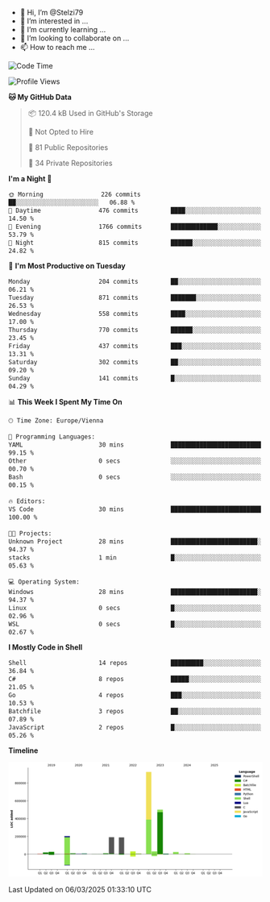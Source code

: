 - 👋 Hi, I’m @Stelzi79
- 👀 I’m interested in ...
- 🌱 I’m currently learning ...
- 💞️ I’m looking to collaborate on ...
- 📫 How to reach me ...

<!--START_SECTION:waka-->
![Code Time](http://img.shields.io/badge/Code%20Time-1%2C118%20hrs%2048%20mins-blue)

![Profile Views](http://img.shields.io/badge/Profile%20Views-0-blue)

**🐱 My GitHub Data** 

> 📦 120.4 kB Used in GitHub's Storage 
 > 
> 🚫 Not Opted to Hire
 > 
> 📜 81 Public Repositories 
 > 
> 🔑 34 Private Repositories 
 > 
**I'm a Night 🦉** 

```text
🌞 Morning                226 commits         ██░░░░░░░░░░░░░░░░░░░░░░░   06.88 % 
🌆 Daytime                476 commits         ████░░░░░░░░░░░░░░░░░░░░░   14.50 % 
🌃 Evening                1766 commits        █████████████░░░░░░░░░░░░   53.79 % 
🌙 Night                  815 commits         ██████░░░░░░░░░░░░░░░░░░░   24.82 % 
```
📅 **I'm Most Productive on Tuesday** 

```text
Monday                   204 commits         ██░░░░░░░░░░░░░░░░░░░░░░░   06.21 % 
Tuesday                  871 commits         ███████░░░░░░░░░░░░░░░░░░   26.53 % 
Wednesday                558 commits         ████░░░░░░░░░░░░░░░░░░░░░   17.00 % 
Thursday                 770 commits         ██████░░░░░░░░░░░░░░░░░░░   23.45 % 
Friday                   437 commits         ███░░░░░░░░░░░░░░░░░░░░░░   13.31 % 
Saturday                 302 commits         ██░░░░░░░░░░░░░░░░░░░░░░░   09.20 % 
Sunday                   141 commits         █░░░░░░░░░░░░░░░░░░░░░░░░   04.29 % 
```


📊 **This Week I Spent My Time On** 

```text
🕑︎ Time Zone: Europe/Vienna

💬 Programming Languages: 
YAML                     30 mins             █████████████████████████   99.15 % 
Other                    0 secs              ░░░░░░░░░░░░░░░░░░░░░░░░░   00.70 % 
Bash                     0 secs              ░░░░░░░░░░░░░░░░░░░░░░░░░   00.15 % 

🔥 Editors: 
VS Code                  30 mins             █████████████████████████   100.00 % 

🐱‍💻 Projects: 
Unknown Project          28 mins             ████████████████████████░   94.37 % 
stacks                   1 min               █░░░░░░░░░░░░░░░░░░░░░░░░   05.63 % 

💻 Operating System: 
Windows                  28 mins             ████████████████████████░   94.37 % 
Linux                    0 secs              █░░░░░░░░░░░░░░░░░░░░░░░░   02.96 % 
WSL                      0 secs              █░░░░░░░░░░░░░░░░░░░░░░░░   02.67 % 
```

**I Mostly Code in Shell** 

```text
Shell                    14 repos            █████████░░░░░░░░░░░░░░░░   36.84 % 
C#                       8 repos             █████░░░░░░░░░░░░░░░░░░░░   21.05 % 
Go                       4 repos             ███░░░░░░░░░░░░░░░░░░░░░░   10.53 % 
Batchfile                3 repos             ██░░░░░░░░░░░░░░░░░░░░░░░   07.89 % 
JavaScript               2 repos             █░░░░░░░░░░░░░░░░░░░░░░░░   05.26 % 
```



**Timeline**

![Lines of Code chart](https://raw.githubusercontent.com/Stelzi79/Stelzi79/main/assets/bar_graph.png)


 Last Updated on 06/03/2025 01:33:10 UTC
<!--END_SECTION:waka-->

<!---
Stelzi79/Stelzi79 is a ✨ special ✨ repository because its `README.md` (this file) appears on your GitHub profile.
You can click the Preview link to take a look at your changes.
--->
